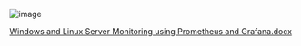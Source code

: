 ![image](https://user-images.githubusercontent.com/98477908/213649438-d486379f-de43-468a-9169-984d06e04ee1.png)


[Windows and Linux Server Monitoring using Prometheus and Grafana.docx](https://github.com/sourabhdey21/grafana/files/10464441/Windows.and.Linux.Server.Monitoring.using.Prometheus.and.Grafana.docx)
